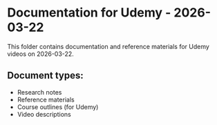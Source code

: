 # Documentation for Udemy - 2026-03-22

This folder contains documentation and reference materials for Udemy videos on 2026-03-22.

## Document types:
- Research notes
- Reference materials
- Course outlines (for Udemy)
- Video descriptions
